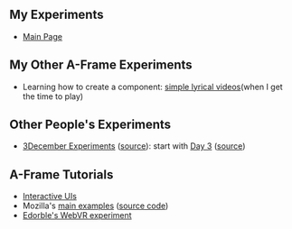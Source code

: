 ## My Experiments
- [Main Page](https://aschneiderman.github.io//aframe-explore/)

## My Other A-Frame Experiments

- Learning how to create a component:  [simple lyrical videos](https://github.com/aschneiderman/aframe-lyric-video/blob/master/notes.md)(when I get the time to play)


## Other People's Experiments

- [3December Experiments](https://alvarocasadoc.github.io/3December/) ([source](https://github.com/alvarocasadoc/3December/)): start with [Day 3](https://alvarocasadoc.github.io/3December/3/index.html) ([source](https://github.com/alvarocasadoc/3December/tree/master/3))

## A-Frame Tutorials

- [Interactive UIs](http://ottifox.com/prototype/2017/09/07/prototype-webvr-uis-with-aframe.html)
- Mozilla's [main examples](https://aframe.io/aframe/examples/)  ([source code](https://github.com/aframevr/aframe/tree/master/examples))
- [Edorble's WebVR experiment](https://www.edorble.com/webvr)

